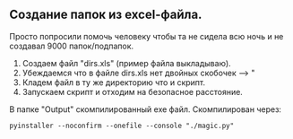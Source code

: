 ## Создание папок из excel-файла. 

Просто попроcили помочь человеку чтобы та не сидела всю ночь и не создавал 9000 папок/подпапок.
1) Создаем файл "dirs.xls" (пример файла выкладываю).
2) Убеждаемся что в файле dirs.xls нет двойных скобочек --> "
3) Кладем файл в ту же директорию что и скрипт.
4) Запускаем скрипт и отходим на безопасное расстояние.

В папке "Output" скомпилированный exe файл.
Скомпилирован через:
```
pyinstaller --noconfirm --onefile --console "./magic.py"
```
